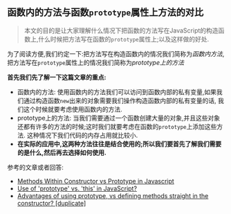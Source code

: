 ## 函数内的方法与函数`prototype`属性上方法的对比

> 本文的目的是让大家理解什么情况下把函数的方法写在JavaScript的构造函数上,什么时候把方法写在函数的`prototype`属性上;以及这样做的好处.

为了阅读方便,我们约定一下:把方法写在构造函数内的情况我们简称为*函数内方法*,把方法写在`prototype`属性上的情况我们简称为*prototype上的方法*

**首先我们先了解一下这篇文章的重点:**

+ 函数内的方法: 使用函数内的方法我们可以访问到函数内部的私有变量,如果我们通过构造函数`new`出来的对象需要我们操作构造函数内部的私有变量的话,
  我们这个时候就要考虑使用函数内的方法.
+ prototype上的方法: 当我们需要通过一个函数创建大量的对象,并且这些对象还都有许多的方法的时候;这时我们就要考虑在函数的`prototype`上添加这些方法.
  这种情况下我们代码的内存占用就比较小.
+ **在实际的应用中,这两种方法往往是结合使用的;所以我们要首先了解我们需要的是什么,然后再去选择如何使用.**






参考的文章或者回答:
+ [Methods Within Constructor vs Prototype in Javascript](http://thecodeship.com/web-development/methods-within-constructor-vs-prototype-in-javascript/ )
+ [Use of 'prototype' vs. 'this' in JavaScript?](http://stackoverflow.com/questions/310870/use-of-prototype-vs-this-in-javascript)
+ [Advantages of using prototype, vs defining methods straight in the constructor? [duplicate]](http://stackoverflow.com/questions/4508313/advantages-of-using-prototype-vs-defining-methods-straight-in-the-constructor)